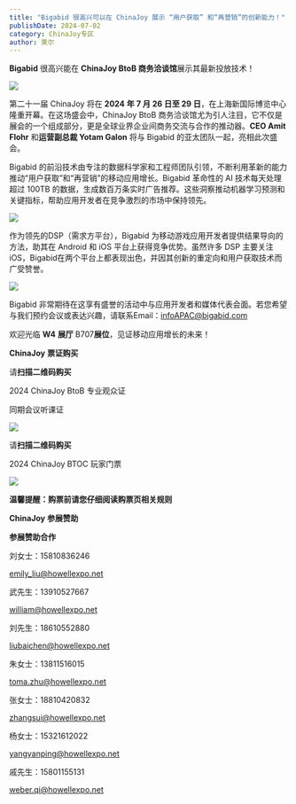 ```yaml
---
title: "Bigabid 很高兴可以在 ChinaJoy 展示 “用户获取” 和“再营销”的创新能力！"
publishDate: 2024-07-02
category: ChinaJoy专区
author: 莱尔
---
```


**Bigabid** 很高兴能在 **ChinaJoy BtoB 商务洽谈馆**展示其最新投放技术！

![](https://ec-net-1251389766.cos.ap-shanghai.myqcloud.com/wp-content/uploads/2024/07/20240702203436160.png)

第二十一届 ChinaJoy 将在 **2024** **年 7 月 26 日至 29 日**，在上海新国际博览中心隆重开幕。在这场盛会中，ChinaJoy BtoB 商务洽谈馆尤为引人注目，它不仅是展会的一个组成部分，更是全球业界企业间商务交流与合作的推动器。**CEO Amit Flohr** 和**运营副总裁 Yotam Galon** 将与 Bigabid 的亚太团队一起，亮相此次盛会。

Bigabid 的前沿技术由专注的数据科学家和工程师团队引领，不断利用革新的能力推动“用户获取”和“再营销”的移动应用增长。Bigabid 革命性的 AI 技术每天处理超过 100TB 的数据，生成数百万条实时广告推荐。这些洞察推动机器学习预测和关键指标，帮助应用开发者在竞争激烈的市场中保持领先。

![](https://ec-net-1251389766.cos.ap-shanghai.myqcloud.com/wp-content/uploads/2024/07/20240702203440692.jpg)

作为领先的DSP（需求方平台），Bigabid 为移动游戏应用开发者提供结果导向的方法，助其在 Android 和 iOS 平台上获得竞争优势。虽然许多 DSP 主要关注 iOS，Bigabid在两个平台上都表现出色，并因其创新的重定向和用户获取技术而广受赞誉。

![](https://ec-net-1251389766.cos.ap-shanghai.myqcloud.com/wp-content/uploads/2024/07/20240702203445325.jpg)

Bigabid 非常期待在这享有盛誉的活动中与应用开发者和媒体代表会面。若您希望与我们预约会议或表达兴趣，请联系Email：infoAPAC@bigabid.com

欢迎光临 **W4** **展厅** B707**展位**，见证移动应用增长的未来！

**ChinaJoy** **票证购买**

  
请**扫描二维码购买**

2024 ChinaJoy BtoB 专业观众证

同期会议听课证

![](https://ec-net-1251389766.cos.ap-shanghai.myqcloud.com/wp-content/uploads/2024/07/20240702203453269.png)

请**扫描二维码购买**

2024 ChinaJoy BTOC 玩家门票

![](https://ec-net-1251389766.cos.ap-shanghai.myqcloud.com/wp-content/uploads/2024/07/20240702203456428.png)

  
**温馨提醒：购票前请您仔细阅读购票页相关规则**

**ChinaJoy** **参展赞助**

**参展赞助合作**

刘女士：15810836246

[emily\_liu@howellexpo.net](mailto:emily_liu@howellexpo.net)

武先生：13910527667

[william@howellexpo.net](mailto:william@howellexpo.net)

刘先生：18610552880

[liubaichen@howellexpo.net](mailto:liubaichen@howellexpo.net)

朱女士：13811516015

[toma.zhu@howellexpo.net](mailto:toma.zhu@howellexpo.net)

张女士：18810420832

[zhangsui@howellexpo.net](mailto:zhangsui@howellexpo.net)

杨女士：15321612022

[yangyanping@howellexpo.net](mailto:yangyanping@howellexpo.net)

戚先生：15801155131

weber.qi@howellexpo.net
